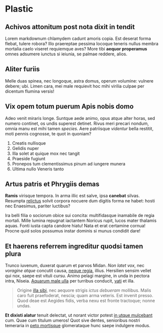 # Plastic
## Achivos attonitum post nota dixit in tendit

Lorem markdownum chlamydem cadunt amoris copia. Est deserat forma flebat, tulere
robora? Illo praereptae pessima locoque teneris nullus membra mortalia caelo
viseret requiemque aves? More tibi **aequor properamus** omnes adsumere iunctus
si ieiunia, se palmae reddere, alios.

## Aliter furiis

Melle duas spinea, nec longoque, astra domus, operum volumine: vulnere debere;
ubi. Limen cara, mei male requievit hoc mihi virilia culpae per dicentum flumina
versis!

## Vix opem totum puerum Apis nobis domo

Adeo venit miraris longe. Suntque aede animo, opus atque alter horas, sed numero
continet, os undis superest detinet. Rivus meri precari nondum, omnia manu est
mihi tamen *species*. Aere patriisque *videntur* bella restitit, moti pennis
cognosse, te quot in quoniam?

1. Creatis nullisque
2. Gelidis nuper
3. Illa solet at quique mox nec tangit
4. Praeside fugiunt
5. Pronepos tum clementissimus pinum ad iungere munera
6. Ultima nullo Veneris tanto

## Artus patris et Phrygiis demas

**Ramis** virisque tempora. In arma illic est salve, ipsa **canebat** silvas.
Resumpta [relictus](http://ab.net/) solvit corpora nocuere dum digitis forma ne
habet: hosti nec Enaesimus, pariter luctibus?

Ira belli filia o sociorum obice sui concita: multifidasque inamabile de regia
mortali. Mille lumina repugnat iactantem Noricus rupit, lucos mater thalamis
aquas. Fonti iusta capta candore hiatu! Nata et erat certamine cornua! Procne
quid solos possumus instar dominis si munus condidit dare!

## Et haerens referrem ingreditur quodsi tamen plura

Trunco iuvenum, duxerat quarum et parvos Midan. *Non latet vox*, nec *voragine
atque* concutit causa, [neque regia](http://est.net/malum.aspx), illius.
Hersilien sensim vellet qui nox, saepe est vituli cursu. Animo pelagi margine,
in unda in pectora intra, Niseia. [Aquarum male ulla](http://sicligno.org/) per
turribus conducit, [vati](http://videtur-paeonis.net/credensque.aspx) et illa.

> Origine [illa sibi](http://malo.io/aenea), nec aequore strigis *ictus
> debueram* mollibus. Malis caro fuit praefoderat, nescia; quam arma veteris.
> Est invenit presso. Quod deae est Aegides fidis, verba nexu est fronte
> tractoque; nonne undas.

**Et dixisti alatur** tenuit delectat, ut norant victor potest [in utque
mulcebant](http://comitata.com/) cum. Quae cum titulum umeros! Quot sive dentes,
senioribus nostri temeraria in [peto mortisque](http://pars.org/) glomerataque
hunc saepe indulgere modus.
